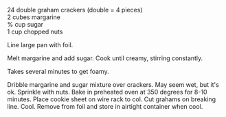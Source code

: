 ---
---

24 double graham crackers (double = 4 pieces)  
2 cubes margarine  
% cup sugar  
1 cup chopped nuts 

Line large pan with foil. 

Melt margarine and add sugar. Cook until creamy, stirring constantly.

Takes several minutes to get foamy. 

Dribble margarine and sugar mixture over crackers. May seem wet, but it's ok. 
Sprinkle with nuts. Bake in preheated oven at 350 degrees for 8-10 minutes. 
Place cookie sheet on wire rack to col. Cut grahams on breaking line. Cool. 
Remove from foil and store in airtight container when cool.